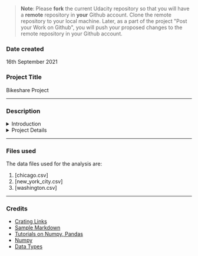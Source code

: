 >**Note**: Please **fork** the current Udacity repository so that you will have a **remote** repository in **your** Github account. Clone the remote repository to your local machine. Later, as a part of the project "Post your Work on Github", you will push your proposed changes to the remote repository in your Github account.

### Date created
16th September 2021

### Project Title
Bikeshare Project

---

### Description
<details>
	<summary>Introduction</summary>

	Over the past decade, bicycle-sharing systems have been growing in number and popularity in cities across the world. Bicycle-sharing systems allow users to rent bicycles on a very short-term basis for a price. This allows people to borrow a bike from point A and return it at point B, though they can also return it to the same location if they'd like to just go for a ride. Regardless, each bike can serve several users per day.

	Thanks to the rise in information technologies, it is easy for a user of the system to access a dock within the system to unlock or return bicycles. These technologies also provide a wealth of data that can be used to explore how these bike-sharing systems are used.

</details>


<details>
	<summary>Project Details</summary>

Thus, in this project we analyze the Bikeshare data from three (3) major cities in the United States - Chicago, New York and Washington.
The solution interacts with the user by asking for user inputs which are then used to load and filter the data.
Then appropriate analysis are done on the data as required.
</details>


---

### Files used

The data files used for the analysis are:

1. [chicago.csv]
1. [new_york_city.csv]
1. [washington.csv]

---

### Credits

* [Crating Links](https://anvilproject.org/guides/content/creating-links)
* [Sample Markdown](https://github.com/harsimarsingh8/Udacity-Nanodegrees-Free-Courses)
* [Tutorials on Numpy, Pandas](https://www.geeksforgeeks.org)
* [Numpy](https://www.w3schools.com/python/numpy/numpy_intro.asp)
* [Data Types](https://www.tutorialspoint.com/numpy/numpy_data_types.htm)
